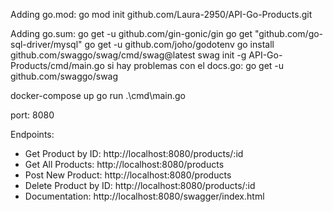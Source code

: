 
Adding go.mod:
go mod init github.com/Laura-2950/API-Go-Products.git

Adding go.sum:
go get -u github.com/gin-gonic/gin
go get "github.com/go-sql-driver/mysql"
go get -u github.com/joho/godotenv
go install github.com/swaggo/swag/cmd/swag@latest
swag init -g API-Go-Products/cmd/main.go
si hay problemas con el docs.go:
go get -u github.com/swaggo/swag 




docker-compose up
go run .\cmd\main.go


port: 8080

Endpoints:
- Get Product by ID: http://localhost:8080/products/:id
- Get All Products: http://localhost:8080/products
- Post New Product: http://localhost:8080/products
- Delete Product by ID: http://localhost:8080/products/:id
- Documentation: http://localhost:8080/swagger/index.html

